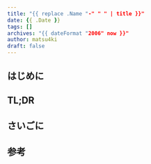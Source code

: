 ```yaml
---
title: "{{ replace .Name "-" " " | title }}"
date: {{ .Date }}
tags: []
archives: "{{ dateFormat "2006" now }}"
author: matsu4ki
draft: false
---
```

## はじめに

## TL;DR

## さいごに

## 参考
